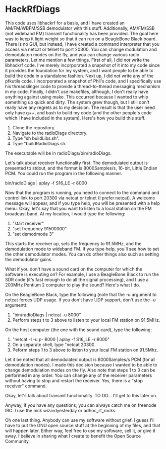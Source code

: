 # HackRfDiags
This code uses libhackrf for a basis, and I have created an AM/FM/WBFM/SSB demodulator with this stuff.  Additionally,
AM/FM/SSB (not wideband FM) transmit functionality has been provided.  The goal here was to keep it light weight so that it
can run on a BeagleBone Black board.  There is no GUI, but instead, I have created a command interpreter that you access
via netcat or telnet to port 20300.  You can change modulation and demodulaton modes on the fly, and you can change various
radio parameters.
Let me mention a few things.  First of all, I did *not* write the libhackrf code.  I've merely incorporated a snapshot of it
into my code since it provides the foundation for my system, and I want people to be able to build the code in a standalone
fashion.  Next up, I did *not* write any of the pfkutils code.  I incorporated a snapshot of Phil's code, and I specifically
use his threadslinger code to provide a thread-to-thread messaging mechanism in my code.  Finally, I didn't use makefiles,
although, I don't really have anything against using make.  This occurred because I wanted to whip something up quick and
dirty. The system grew though, but I still don't really have any regrets as to my decision.  The result is that the user
need only have g++, and bash to build my code (and the other people's code which I have included in the system).
Here's how you build this stuff.

1. Clone the repository.
2. Navigate to the radioDiags directory.
3. Type "sh buildLibs.sh".
4. Type "buildRadioDiags.sh.

The executable will be in radioDiags/bin/radioDiags.

Let's talk about receiver functionality first.
The demodulated output is presented to stdout, and the format is 8000Samples/s, 16-bit, Little Endian PCM.  You could
run the program in the following manner.

bin/radioDiags | aplay -f S16_LE -r 8000

Now that the program is running, you need to connect to the command and control link to port 20300 via netcat or telnet
(I prefer netcat).  A welcome message will appear, and if you type help, you will be presented with a help menu.  Okay, let's
say that you want to listen to a local station on the FM broadcast band.  At my location, I would type the following:

1. "start receiver"
2. "set frequency 91500000"
3. "set demodmode 3"

This starts the receiver up, sets the frequency to 91.5MHz, and the demodulation mode to wideband FM.  If you type help,
you'll see how to set the other demodulator modes.  You can do other things also such as setting the demodulator gains.

What if you don't have a sound card on the computer for which the software is executing on?  For example, I use a BeagleBone
Black to run the SDR code (it's fast enough to do all the signal processing), and I use a 200MHz Pentium 2 computer to
play the sound?  Here's what I do.

On the BeagleBone Black, type the following (note that the -u argument to netcat
forces UDP usage.  If you don't have UDP support, don't use the -u argument):
1. "bin/radioDiags | netcat -u <IP address of host computer> 8000"
2. Perform steps t to 3 above to listen to your local FM station on 91.5MHz.
  
On the host computer (the one with the sound card), type the following:
1. "netcat -l -u p- 8000 | aplay -f S16_LE -r 8000"
2. On a separate shell, type "netcat <IP address of BeagleBone Black> 20300.
3. Peform steps 1 to 3 above to listen to your local FM station on 91.5Mhz.
  
Let it be noted that all demodulated output is 8000Samples/s PCM (for all demodulation modes).  I made this decision
because I wanted to be able to change demodulation modes on the fly.  Also note that steps 1 to 3 can be performed in
any order.  You can change any of the receiver parameters without having to stop and restart the receiver.  Yes, there is
a "stop receiver" command.

Okay, let's talk about transmit functionality.
TO DO... I'll get to this later on.

Anyway, if you have any questions, you can always catch me on freenode IRC.  I use the nick wizardyesterday or adhoc_rf_rocks.

Oh one last thing.  Anybody can use my software without grief.  I guess I'll have to put the GNU open source stuff at the
beginning of my files, and that will happen later.  Either way, feel free to use my software, sell it, or give it away.  I
believe in sharing what I create to benefit the Open Source Community.

